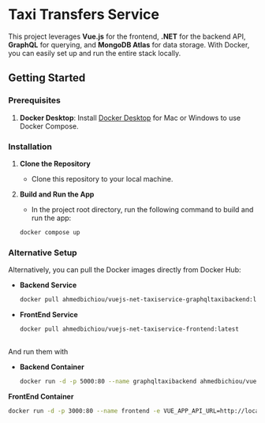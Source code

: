 # Taxi Transfers Service

This project leverages **Vue.js** for the frontend, **.NET** for the backend API, **GraphQL** for querying, and **MongoDB Atlas** for data storage. With Docker, you can easily set up and run the entire stack locally.

## Getting Started

### Prerequisites
1. **Docker Desktop**: Install [Docker Desktop](https://www.docker.com/products/docker-desktop/) for Mac or Windows to use Docker Compose.

### Installation

1. **Clone the Repository**
   - Clone this repository to your local machine.

2. **Build and Run the App**
   - In the project root directory, run the following command to build and run the app:

   ```bash
   docker compose up

### Alternative Setup

Alternatively, you can pull the Docker images directly from Docker Hub:

- **Backend Service**  
  ```bash
  docker pull ahmedbichiou/vuejs-net-taxiservice-graphqltaxibackend:latest
- **FrontEnd Service**  
  ```bash
  docker pull ahmedbichiou/vuejs-net-taxiservice-frontend:latest
 
And run them with 
- **Backend Container**  
  ```bash
  docker run -d -p 5000:80 --name graphqltaxibackend ahmedbichiou/vuejs-net-taxiservice-graphqltaxibackend:latest
**FrontEnd Container**  
  ```bash
docker run -d -p 3000:80 --name frontend -e VUE_APP_API_URL=http://localhost:5000 ahmedbichiou/vuejs-net-taxiservice-frontend:latest


